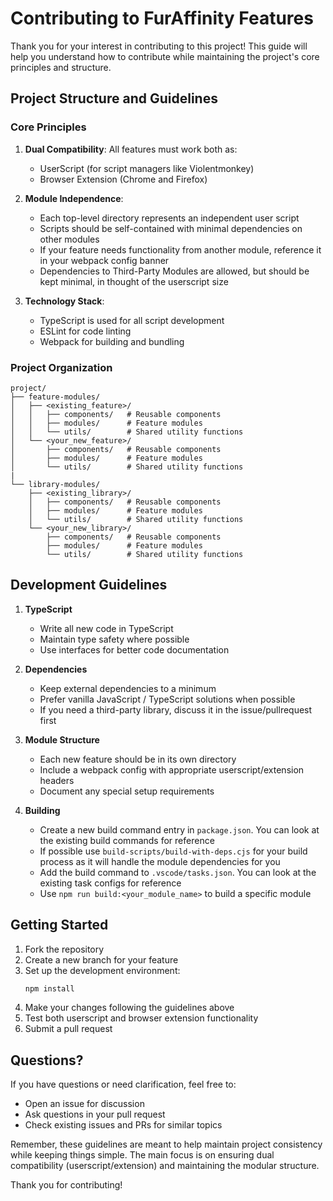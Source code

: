 # Contributing to FurAffinity Features

Thank you for your interest in contributing to this project! This guide will help you understand how to contribute while maintaining the project's core principles and structure.

## Project Structure and Guidelines

### Core Principles

1. **Dual Compatibility**: All features must work both as:
   - UserScript (for script managers like Violentmonkey)
   - Browser Extension (Chrome and Firefox)

2. **Module Independence**: 
   - Each top-level directory represents an independent user script
   - Scripts should be self-contained with minimal dependencies on other modules
   - If your feature needs functionality from another module, reference it in your webpack config banner
   - Dependencies to Third-Party Modules are allowed, but should be kept minimal, in thought of the userscript size

3. **Technology Stack**:
   - TypeScript is used for all script development
   - ESLint for code linting
   - Webpack for building and bundling

### Project Organization

```
project/
├── feature-modules/
│   ├── <existing_feature>/
│   │   ├── components/   # Reusable components
│   │   ├── modules/      # Feature modules
│   │   └── utils/        # Shared utility functions
│   └── <your_new_feature>/
│       ├── components/   # Reusable components
│       ├── modules/      # Feature modules
│       └── utils/        # Shared utility functions
|
└── library-modules/
    ├── <existing_library>/
    │   ├── components/   # Reusable components
    │   ├── modules/      # Feature modules
    │   └── utils/        # Shared utility functions
    └── <your_new_library>/
        ├── components/   # Reusable components
        ├── modules/      # Feature modules
        └── utils/        # Shared utility functions
```

## Development Guidelines

1. **TypeScript**
   - Write all new code in TypeScript
   - Maintain type safety where possible
   - Use interfaces for better code documentation

2. **Dependencies**
   - Keep external dependencies to a minimum
   - Prefer vanilla JavaScript / TypeScript solutions when possible
   - If you need a third-party library, discuss it in the issue/pullrequest first

3. **Module Structure**
   - Each new feature should be in its own directory
   - Include a webpack config with appropriate userscript/extension headers
   - Document any special setup requirements

4. **Building**
   - Create a new build command entry in `package.json`. You can look at the existing build commands for reference
   - If possible use `build-scripts/build-with-deps.cjs` for your build process as it will handle the module dependencies for you
   - Add the build command to `.vscode/tasks.json`. You can look at the existing task configs for reference
   - Use `npm run build:<your_module_name>` to build a specific module

## Getting Started

1. Fork the repository
2. Create a new branch for your feature
3. Set up the development environment:
   ```bash
   npm install
   ```
4. Make your changes following the guidelines above
5. Test both userscript and browser extension functionality
6. Submit a pull request

## Questions?

If you have questions or need clarification, feel free to:
- Open an issue for discussion
- Ask questions in your pull request
- Check existing issues and PRs for similar topics

Remember, these guidelines are meant to help maintain project consistency while keeping things simple. The main focus is on ensuring dual compatibility (userscript/extension) and maintaining the modular structure.

Thank you for contributing!
